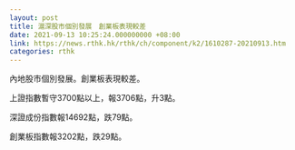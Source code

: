 ```yaml
---
layout: post
title: 滬深股市個別發展　創業板表現較差
date: 2021-09-13 10:25:24.000000000 +08:00
link: https://news.rthk.hk/rthk/ch/component/k2/1610287-20210913.htm
categories: rthk
---
```


內地股市個別發展。創業板表現較差。

上證指數暫守3700點以上，報3706點，升3點。

深證成份指數報14692點，跌79點。

創業板指數報3202點，跌29點。
